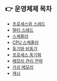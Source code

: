 ## 👉 운영체제 목차

- [프로세스와 스레드](https://github.com/corrvax/ComputerScienceStudy/blob/main/os/%ED%94%84%EB%A1%9C%EC%84%B8%EC%8A%A4%EC%99%80%20%EC%8A%A4%EB%A0%88%EB%93%9C.md)
- [멀티 스레드](https://github.com/corrvax/ComputerScienceStudy/blob/main/os/%EB%A9%80%ED%8B%B0%EC%8A%A4%EB%A0%88%EB%93%9C.md)
- [스케줄러](https://github.com/corrvax/ComputerScienceStudy/blob/main/os/%EC%8A%A4%EC%BC%80%EC%A4%84%EB%9F%AC.md)
- [CPU 스케줄러](https://github.com/corrvax/ComputerScienceStudy/blob/main/os/CPU%EC%8A%A4%EC%BC%80%EC%A4%84%EB%9F%AC.md)
- [동기와 비동기](https://github.com/corrvax/ComputerScienceStudy/blob/main/os/%EB%8F%99%EA%B8%B0%EC%99%80%20%EB%B9%84%EB%8F%99%EA%B8%B0.md)
- [프로세스 동기화]()
- [메모리 관리 전략]()
- [가상 메모리](https://github.com/corrvax/ComputerScienceStudy/blob/main/os/%EA%B0%80%EC%83%81%EB%A9%94%EB%AA%A8%EB%A6%AC.md)
- [캐시](https://github.com/corrvax/ComputerScienceStudy/blob/main/os/%EC%BA%90%EC%8B%9C.md)
